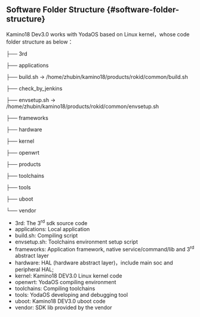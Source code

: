 ## Software Folder Structure {#software-folder-structure}

Kamino18 Dev3.0 works with YodaOS based on Linux kernel，whose code folder structure as below：

├── 3rd

├── applications

├── build.sh -&gt; /home/zhubin/kamino18/products/rokid/common/build.sh

├── check_by_jenkins

├── envsetup.sh -&gt; /home/zhubin/kamino18/products/rokid/common/envsetup.sh

├── frameworks

├── hardware

├── kernel

├── openwrt

├── products

├── toolchains

├── tools

├── uboot

└── vendor

*   3rd: The 3<sup>rd</sup> sdk source code
*   applications: Local application
*   build.sh: Compiling script
*   envsetup.sh: Toolchains environment setup script
*   frameworks: Application framework, native service/command/lib and 3<sup>rd</sup> abstract layer
*   hardware: HAL (hardware abstract layer)，include main soc and peripheral HAL;
*   kernel: Kamino18 DEV3.0 Linux kernel code
*   openwrt: YodaOS compiling environment
*   toolchains: Compiling toolchains
*   tools: YodaOS developing and debugging tool
*   uboot: Kamino18 DEV3.0 uboot code
*   vendor: SDK lib provided by the vendor